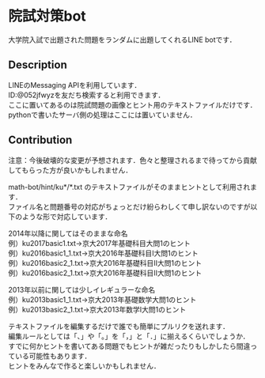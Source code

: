 院試対策bot
====

大学院入試で出題された問題をランダムに出題してくれるLINE botです．

## Description

LINEのMessaging APIを利用しています．  
ID:@052jfwyzを友だち検索すると利用できます．  
ここに置いてあるのは院試問題の画像とヒント用のテキストファイルだけです．  
pythonで書いたサーバ側の処理はここには置いていません． 


## Contribution

注意：今後破壊的な変更が予想されます．色々と整理されるまで待ってから貢献してもらった方が良いかもしれません．  

math-bot/hint/ku*/*.txt のテキストファイルがそのままヒントとして利用されます．  
ファイル名と問題番号の対応がちょっとだけ紛らわしくて申し訳ないのですが以下のような形で対応しています．

2014年以降に関してはそのままな命名  
例）ku2017basic1.txt→京大2017年基礎科目大問1のヒント  
例）ku2016basic1_1.txt→京大2016年基礎科目I大問1のヒント  
例）ku2016basic2_1.txt→京大2016年基礎科目Ⅱ大問1のヒント  
例）ku2016basic2_1.txt→京大2016年基礎科目Ⅱ大問1のヒント


2013年以前に関しては少しイレギュラーな命名  
例）ku2013basic1_1.txt→京大2013年基礎数学大問1のヒント  
例）ku2013basic2_1.txt→京大2013年数学Ⅰ大問1のヒント 

テキストファイルを編集するだけで誰でも簡単にプルリクを送れます．  
編集ルールとしては「、」や「。」を「，」と「．」に揃えるくらいでしょうか．  
すでに何かヒントを書いてある問題でもヒントが雑だったりもしかしたら間違っている可能性もあります．  
ヒントをみんなで作ると楽しいかもしれません．
